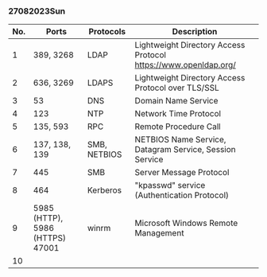 ### 27082023Sun

| No. | Ports | Protocols | Description |
|-----|-------|-----------|--------------|
| 1 | 389, 3268 | LDAP | Lightweight Directory Access Protocol https://www.openldap.org/ |
| 2 | 636, 3269 | LDAPS | Lightweight Directory Access Protocol over TLS/SSL |
| 3 | 53 | DNS | Domain Name Service |
| 4 | 123 | NTP | Network Time Protocol |
| 5 | 135, 593 | RPC | Remote Procedure Call |
| 6 | 137, 138, 139 | SMB, NETBIOS | NETBIOS Name Service, Datagram Service, Session Service |
| 7 | 445 | SMB | Server Message Protocol |
| 8 | 464 | Kerberos | "kpasswd" service (Authentication Protocol) |
| 9 | 5985 (HTTP), 5986 (HTTPS) 47001 | winrm | Microsoft Windows Remote Management |
| 10 | 
